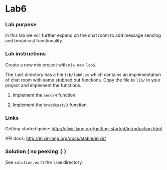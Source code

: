 # Lab6

### Lab purpose

In this lab we will further expand on the chat room to add message sending and
broadcast functionality.


### Lab instructions

Create a new mix project with `mix new lab6`.

The `lab6` directory has a file `lib/lab6.ex` which contains an implementation of chat
room with some stubbed out functions. Copy the file to `lib/` in your project and
implement the functions.

  1. Implement the `send/4` function.

  2. Implement the `broadcast/3` function.

### Links

Getting started guide: http://elixir-lang.org/getting-started/introduction.html

API docs: http://elixir-lang.org/docs/stable/elixir/


### Solution ( no peeking :) )

See `solution.ex` in the `lab6` directory.

